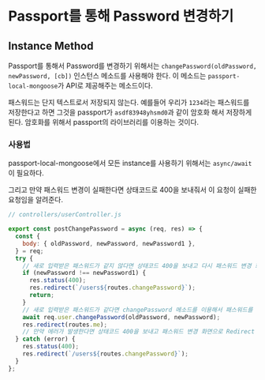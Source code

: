 # Passport를 통해 Password 변경하기

## Instance Method

Passport를 통해서 Password를 변경하기 위해서는 `changePassword(oldPassword, newPassword, [cb])` 인스턴스 메소드를 사용해야 한다. 이 메소드는 `passport-local-mongoose`가 API로 제공해주는 메소드이다.

패스워드는 단지 텍스트로서 저장되지 않는다. 예를들어 우리가 `1234`라는 패스워드를 저장한다고 하면 그것을 passport가 `asdf83948yhsmd0`과 같이 암호화 해서 저장하게 된다. 암호화를 위해서 passport의 라이브러리를 이용하는 것이다.

### 사용법

passport-local-mongoose에서 모든 instance를 사용하기 위해서는 `async/await`이 필요하다.

그리고 만약 패스워드 변경이 실패한다면 상태코드로 400을 보내줘서 이 요청이 실패한 요청임을 알려준다.

```js
// controllers/userController.js

export const postChangePassword = async (req, res) => {
  const {
    body: { oldPassword, newPassword, newPassword1 },
  } = req;
  try {
    // 새로 입력받은 패스워드가 같지 않다면 상태코드 400을 보내고 다시 패스워드 변경 화면으로 Redirect 해준다.
    if (newPassword !== newPassword1) {
      res.status(400);
      res.redirect(`/users${routes.changePassword}`);
      return;
    }
    // 새로 입력받은 패스워드가 같다면 changePassword 메소드를 이용해서 패스워드를 변경해준다.
    await req.user.changePassword(oldPassword, newPassword);
    res.redirect(routes.me);
    // 만약 에러가 발생한다면 상태코드 400을 보내고 패스워드 변경 화면으로 Redirect 해준다.
  } catch (error) {
    res.status(400);
    res.redirect(`/users${routes.changePassword}`);
  }
};
```
